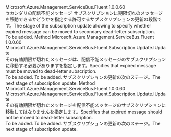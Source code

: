 <Type Name="IWithExpiredMessageMovedToDeadLetterSubscription" FullName="Microsoft.Azure.Management.ServiceBus.Fluent.Subscription.Update.IWithExpiredMessageMovedToDeadLetterSubscription">
  <TypeSignature Language="C#" Value="public interface IWithExpiredMessageMovedToDeadLetterSubscription" />
  <TypeSignature Language="ILAsm" Value=".class public interface auto ansi abstract IWithExpiredMessageMovedToDeadLetterSubscription" />
  <TypeSignature Language="DocId" Value="T:Microsoft.Azure.Management.ServiceBus.Fluent.Subscription.Update.IWithExpiredMessageMovedToDeadLetterSubscription" />
  <TypeSignature Language="VB.NET" Value="Public Interface IWithExpiredMessageMovedToDeadLetterSubscription" />
  <TypeSignature Language="F#" Value="type IWithExpiredMessageMovedToDeadLetterSubscription = interface" />
  <AssemblyInfo>
    <AssemblyName>Microsoft.Azure.Management.ServiceBus.Fluent</AssemblyName>
    <AssemblyVersion>1.0.0.60</AssemblyVersion>
  </AssemblyInfo>
  <Interfaces />
  <Docs>
    <summary>
            <span data-ttu-id="d1ea2-101">セカンダリの配信不能メッセージ サブスクリプションに期限切れのメッセージを移動できるかどうかを指定する許可するサブスクリプションの更新の段階です。</span><span class="sxs-lookup"><span data-stu-id="d1ea2-101">The stage of the subscription update allowing to specify whether expired message can be moved to secondary dead-letter subscription.</span></span>
            </summary>
    <remarks>To be added.</remarks>
  </Docs>
  <Members>
    <Member MemberName="WithExpiredMessageMovedToDeadLetterSubscription">
      <MemberSignature Language="C#" Value="public Microsoft.Azure.Management.ServiceBus.Fluent.Subscription.Update.IUpdate WithExpiredMessageMovedToDeadLetterSubscription ();" />
      <MemberSignature Language="ILAsm" Value=".method public hidebysig newslot virtual instance class Microsoft.Azure.Management.ServiceBus.Fluent.Subscription.Update.IUpdate WithExpiredMessageMovedToDeadLetterSubscription() cil managed" />
      <MemberSignature Language="DocId" Value="M:Microsoft.Azure.Management.ServiceBus.Fluent.Subscription.Update.IWithExpiredMessageMovedToDeadLetterSubscription.WithExpiredMessageMovedToDeadLetterSubscription" />
      <MemberSignature Language="VB.NET" Value="Public Function WithExpiredMessageMovedToDeadLetterSubscription () As IUpdate" />
      <MemberSignature Language="F#" Value="abstract member WithExpiredMessageMovedToDeadLetterSubscription : unit -&gt; Microsoft.Azure.Management.ServiceBus.Fluent.Subscription.Update.IUpdate" Usage="iWithExpiredMessageMovedToDeadLetterSubscription.WithExpiredMessageMovedToDeadLetterSubscription " />
      <MemberType>Method</MemberType>
      <AssemblyInfo>
        <AssemblyName>Microsoft.Azure.Management.ServiceBus.Fluent</AssemblyName>
        <AssemblyVersion>1.0.0.60</AssemblyVersion>
      </AssemblyInfo>
      <ReturnValue>
        <ReturnType>Microsoft.Azure.Management.ServiceBus.Fluent.Subscription.Update.IUpdate</ReturnType>
      </ReturnValue>
      <Parameters />
      <Docs>
        <summary>
            <span data-ttu-id="d1ea2-102">その有効期限が切れたメッセージは、配信不能メッセージのサブスクリプションに移動する必要がありますを指定します。</span><span class="sxs-lookup"><span data-stu-id="d1ea2-102">Specifies that expired message must be moved to dead-letter subscription.</span></span>
            </summary>
        <returns>To be added.</returns>
        <remarks>To be added.</remarks>
        <return><span data-ttu-id="d1ea2-103">サブスクリプションの更新の次のステージ。</span><span class="sxs-lookup"><span data-stu-id="d1ea2-103">The next stage of subscription update.</span></span></return>
      </Docs>
    </Member>
    <Member MemberName="WithoutExpiredMessageMovedToDeadLetterSubscription">
      <MemberSignature Language="C#" Value="public Microsoft.Azure.Management.ServiceBus.Fluent.Subscription.Update.IUpdate WithoutExpiredMessageMovedToDeadLetterSubscription ();" />
      <MemberSignature Language="ILAsm" Value=".method public hidebysig newslot virtual instance class Microsoft.Azure.Management.ServiceBus.Fluent.Subscription.Update.IUpdate WithoutExpiredMessageMovedToDeadLetterSubscription() cil managed" />
      <MemberSignature Language="DocId" Value="M:Microsoft.Azure.Management.ServiceBus.Fluent.Subscription.Update.IWithExpiredMessageMovedToDeadLetterSubscription.WithoutExpiredMessageMovedToDeadLetterSubscription" />
      <MemberSignature Language="VB.NET" Value="Public Function WithoutExpiredMessageMovedToDeadLetterSubscription () As IUpdate" />
      <MemberSignature Language="F#" Value="abstract member WithoutExpiredMessageMovedToDeadLetterSubscription : unit -&gt; Microsoft.Azure.Management.ServiceBus.Fluent.Subscription.Update.IUpdate" Usage="iWithExpiredMessageMovedToDeadLetterSubscription.WithoutExpiredMessageMovedToDeadLetterSubscription " />
      <MemberType>Method</MemberType>
      <AssemblyInfo>
        <AssemblyName>Microsoft.Azure.Management.ServiceBus.Fluent</AssemblyName>
        <AssemblyVersion>1.0.0.60</AssemblyVersion>
      </AssemblyInfo>
      <ReturnValue>
        <ReturnType>Microsoft.Azure.Management.ServiceBus.Fluent.Subscription.Update.IUpdate</ReturnType>
      </ReturnValue>
      <Parameters />
      <Docs>
        <summary>
            <span data-ttu-id="d1ea2-104">その有効期限が切れたメッセージを配信不能メッセージのサブスクリプションに移動してはなりませんを指定します。</span><span class="sxs-lookup"><span data-stu-id="d1ea2-104">Specifies that expired message should not be moved to dead-letter subscription.</span></span>
            </summary>
        <returns>To be added.</returns>
        <remarks>To be added.</remarks>
        <return><span data-ttu-id="d1ea2-105">サブスクリプションの更新の次のステージ。</span><span class="sxs-lookup"><span data-stu-id="d1ea2-105">The next stage of subscription update.</span></span></return>
      </Docs>
    </Member>
  </Members>
</Type>